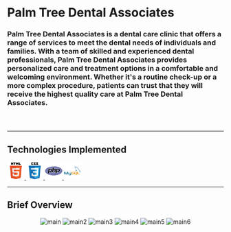 <header>
	<div align="left">
		<h1>Palm Tree Dental Associates</h1>
		<h3>Palm Tree Dental Associates is a dental care clinic that offers a range of services to meet the dental needs of individuals and families. With a team of skilled and experienced dental professionals, Palm Tree Dental Associates provides personalized care and treatment options in a comfortable and welcoming environment. Whether it's a routine check-up or a more complex procedure, patients can trust that they will receive the highest quality care at Palm Tree Dental Associates.</h3>
	</div>
</header>
<hr />
<h2>Technologies Implemented</h2>
<p align="left"> 
    <a href="https://www.w3.org/html/" target="_blank" rel="noreferrer"> 
        <img src="https://raw.githubusercontent.com/devicons/devicon/master/icons/html5/html5-original-wordmark.svg" alt="html5" width="40" height="40"/> 
            </a> 
     <a href="https://www.w3schools.com/css/" target="_blank" rel="noreferrer"> 
        <img src="https://raw.githubusercontent.com/devicons/devicon/master/icons/css3/css3-original-wordmark.svg" alt="css3" width="40" height="40"/>
            </a>
    <a href="https://www.php.net" target="_blank" rel="noreferrer"> 
        <img src="https://raw.githubusercontent.com/devicons/devicon/master/icons/php/php-original.svg" alt="php" width="40" height="40"/> 
            </a>
    <a href="https://www.mysql.com/" target="_blank" rel="noreferrer"> 
        <img src="https://raw.githubusercontent.com/devicons/devicon/master/icons/mysql/mysql-original-wordmark.svg" alt="mysql" width="40" height="40"/> 
            </a>
 <hr />
 <h2>Brief Overview</h2>
 <div align="center">
		<img src="https://i.ibb.co/ZGF1qZc/main.png" alt="main" border="0" />
    <img src="https://i.ibb.co/Q6st2Pz/main2.png" alt="main2" border="0" />
    <img src="https://i.ibb.co/C8CkXHX/main3.png" alt="main3" border="0" />
    <img src="https://i.ibb.co/SXnrSTZ/main4.png" alt="main4" border="0" />
    <img src="https://i.ibb.co/gSNkjSm/main5.png" alt="main5" border="0" />
    <img src="https://i.ibb.co/BgCz2Xv/main6.png" alt="main6" border="0" />
	</div>

 
